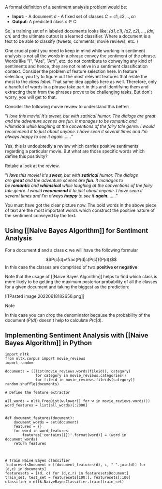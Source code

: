 A formal definition of a sentiment analysis problem would be: 
-   **Input**: - A document d - A fixed set of classes $C = {c1,c2,..,cn}$  
-   **Output**: A predicted class $c$ $\in$ C

So, a training set of n labeled documents looks like: _$(d1,c1), (d2,c2),...,(dn,cn)$_ and the ultimate output is a learned classifier. Where a document is a text to be able to classify (tweets, comments, movie reviews, etc. )

One crucial point you need to keep in mind while working in sentiment analysis is not all the words in a phrase convey the sentiment of the phrase. Words like "I", "Are", "Am", etc. do not contribute to conveying any kind of sentiments and hence, they are not relative in a sentiment classification context. Consider the problem of feature selection here. In feature selection, you try to figure out the most relevant features that relate the most to the _class label_. That same idea applies here as well. Therefore, only a handful of words in a phrase take part in this and identifying them and extracting them from the phrases prove to be challenging tasks. But don't worry, you will get to that.

Consider the following movie review to understand this better:

"_I love this movie! It's sweet, but with satirical humor. The dialogs are great and the adventure scenes are fun. It manages to be romantic and whimsical while laughing at the conventions of the fairy tale genre. I would recommend it to just about anyone. I have seen it several times and I'm always happy to see it again......._"

Yes, this is undoubtedly a review which carries positive sentiments regarding a particular movie. But what are those specific words which define this positivity?

Retake a look at the review.

"_I **love** this movie! It's **sweet**, but with **satirical** humor. The dialogs are **great** and the adventure scenes are **fun**. It manages to be **romantic** and **whimsical** while laughing at the conventions of the fairy tale genre. I would **recommend** it to just about anyone. I have seen it several times and I'm always **happy** to see it **again**......._"

You must have got the clear picture now. The bold words in the above piece of text are the most important words which construct the positive nature of the sentiment conveyed by the text.

## Using [[Naive Bayes Algorithm]] for Sentiment Analysis
For a document **d** and a class **c** we will have the following formular

$$P(c|d)=\frac{P(d|c)P(c)}{P(d)}$$
In this case the classes are comprised of two **positive or negative**

Note that the usage of [[Naive Bayes Algorithm]] helps to find which class is more likely to be getting the maximum posterior probability of all the classes for a given document and taking the biggest as the prediction:

![[Pasted image 20220618182650.png]]

>[!NOTE]
>In this case you can drop the denominator because the probability of the document ($P(d)$) doesn't help to calculate $P(c|d)$.

## Implementing Sentiment Analysis with [[Naive Bayes Algorithm]] in Python

	import nltk
	from nltk.corpus import movie_reviews
	import random
	
	documents = [(list(movie_reviews.words(fileid)), category)
	              for category in movie_reviews.categories()
	              for fileid in movie_reviews.fileids(category)]
	random.shuffle(documents)

	# Define the feature extractor
	
	all_words = nltk.FreqDist(w.lower() for w in movie_reviews.words())
	word_features = list(all_words)[:2000]
	
	  
	def document_features(document):
	    document_words = set(document)
	    features = {}
	    for word in word_features:
	        features['contains({})'.format(word)] = (word in document_words)
	    return features
	
	  
	
	# Train Naive Bayes classifier
	featuresetsDocument = [(document_features(d), c, " ".join(d)) for (d,c) in documents]
	featuresets = [(d, c) for (d,c,r) in featuresetsDocument]
	train_set, test_set = featuresets[100:], featuresets[:100]
	classifier = nltk.NaiveBayesClassifier.train(train_set)